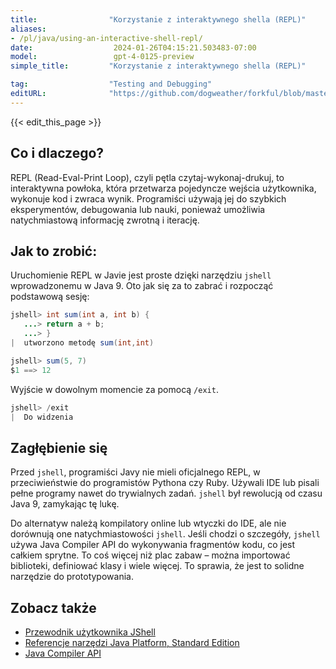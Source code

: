 ```yaml
---
title:                "Korzystanie z interaktywnego shella (REPL)"
aliases:
- /pl/java/using-an-interactive-shell-repl/
date:                  2024-01-26T04:15:21.503483-07:00
model:                 gpt-4-0125-preview
simple_title:         "Korzystanie z interaktywnego shella (REPL)"

tag:                  "Testing and Debugging"
editURL:              "https://github.com/dogweather/forkful/blob/master/content/pl/java/using-an-interactive-shell-repl.md"
---
```


{{< edit_this_page >}}

## Co i dlaczego?
REPL (Read-Eval-Print Loop), czyli pętla czytaj-wykonaj-drukuj, to interaktywna powłoka, która przetwarza pojedyncze wejścia użytkownika, wykonuje kod i zwraca wynik. Programiści używają jej do szybkich eksperymentów, debugowania lub nauki, ponieważ umożliwia natychmiastową informację zwrotną i iterację.

## Jak to zrobić:
Uruchomienie REPL w Javie jest proste dzięki narzędziu `jshell` wprowadzonemu w Java 9. Oto jak się za to zabrać i rozpocząć podstawową sesję:

```Java
jshell> int sum(int a, int b) {
   ...> return a + b;
   ...> }
|  utworzono metodę sum(int,int)

jshell> sum(5, 7)
$1 ==> 12
```

Wyjście w dowolnym momencie za pomocą `/exit`.

```Java
jshell> /exit
|  Do widzenia
```

## Zagłębienie się
Przed `jshell`, programiści Javy nie mieli oficjalnego REPL, w przeciwieństwie do programistów Pythona czy Ruby. Używali IDE lub pisali pełne programy nawet do trywialnych zadań. `jshell` był rewolucją od czasu Java 9, zamykając tę lukę.

Do alternatyw należą kompilatory online lub wtyczki do IDE, ale nie dorównują one natychmiastowości `jshell`. Jeśli chodzi o szczegóły, `jshell` używa Java Compiler API do wykonywania fragmentów kodu, co jest całkiem sprytne. To coś więcej niż plac zabaw – można importować biblioteki, definiować klasy i wiele więcej. To sprawia, że jest to solidne narzędzie do prototypowania.

## Zobacz także
- [Przewodnik użytkownika JShell](https://docs.oracle.com/javase/9/jshell/introduction-jshell.htm)
- [Referencje narzędzi Java Platform, Standard Edition](https://docs.oracle.com/javase/9/tools/tools-and-command-reference.htm#JSWOR719)
- [Java Compiler API](https://docs.oracle.com/javase/9/docs/api/javax/tools/JavaCompiler.html)
